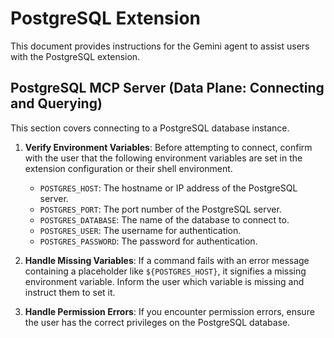 # PostgreSQL Extension

This document provides instructions for the Gemini agent to assist users with the PostgreSQL extension.

## PostgreSQL MCP Server (Data Plane: Connecting and Querying)

This section covers connecting to a PostgreSQL database instance.

1.  **Verify Environment Variables**: Before attempting to connect, confirm with the user that the following environment variables are set in the extension configuration or their shell environment.

    *   `POSTGRES_HOST`: The hostname or IP address of the PostgreSQL server.
    *   `POSTGRES_PORT`: The port number of the PostgreSQL server.
    *   `POSTGRES_DATABASE`: The name of the database to connect to.
    *   `POSTGRES_USER`: The username for authentication.
    *   `POSTGRES_PASSWORD`: The password for authentication.

2.  **Handle Missing Variables**: If a command fails with an error message containing a placeholder like `${POSTGRES_HOST}`, it signifies a missing environment variable. Inform the user which variable is missing and instruct them to set it.

3.  **Handle Permission Errors**: If you encounter permission errors, ensure the user has the correct privileges on the PostgreSQL database.
